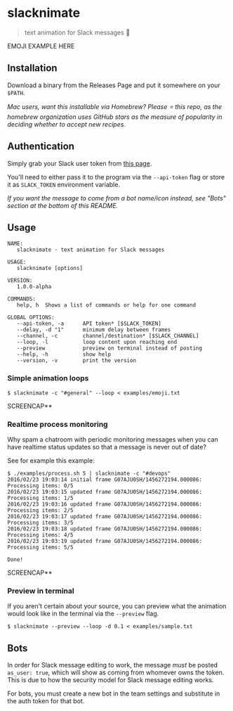 # slacknimate
> text animation for Slack messages :dancers:

EMOJI EXAMPLE HERE

## Installation
Download a binary from the Releases Page and put it somewhere on your `$PATH`.

_Mac users, want this installable via Homebrew? Please :star: this repo, as the
homebrew organization uses GitHub stars as the measure of popularity in deciding
whether to accept new recipes._

## Authentication
Simply grab your Slack user token from [this page][1].

You'll need to either pass it to the program via the `--api-token` flag or store
it as `SLACK_TOKEN` environment variable.

_If you want the message to come from a bot name/icon instead, see "Bots"
section at the bottom of this README._

[1]: https://api.slack.com/docs/oauth-test-tokens

## Usage

```
NAME:
   slacknimate - text animation for Slack messages

USAGE:
   slacknimate [options]

VERSION:
   1.0.0-alpha

COMMANDS:
   help, h	Shows a list of commands or help for one command

GLOBAL OPTIONS:
   --api-token, -a      API token* [$SLACK_TOKEN]
   --delay, -d "1"      minimum delay between frames
   --channel, -c        channel/destination* [$SLACK_CHANNEL]
   --loop, -l           loop content upon reaching end
   --preview            preview on terminal instead of posting
   --help, -h           show help
   --version, -v        print the version
```

### Simple animation loops

    $ slacknimate -c "#general" --loop < examples/emoji.txt

SCREENCAP**

### Realtime process monitoring
Why spam a chatroom with periodic monitoring messages when you can have realtime
status updates so that a message is never out of date?

See for example this example:

```
$ ./examples/process.sh 5 | slacknimate -c "#devops"
2016/02/23 19:03:14 initial frame G07AJU0SH/1456272194.000086: Processing items: 0/5
2016/02/23 19:03:15 updated frame G07AJU0SH/1456272194.000086: Processing items: 1/5
2016/02/23 19:03:16 updated frame G07AJU0SH/1456272194.000086: Processing items: 2/5
2016/02/23 19:03:17 updated frame G07AJU0SH/1456272194.000086: Processing items: 3/5
2016/02/23 19:03:18 updated frame G07AJU0SH/1456272194.000086: Processing items: 4/5
2016/02/23 19:03:19 updated frame G07AJU0SH/1456272194.000086: Processing items: 5/5

Done!
```

SCREENCAP**

### Preview in terminal
If you aren't certain about your source, you can preview what the animation
would look like in the terminal via the `--preview` flag.

    $ slacknimate --preview --loop -d 0.1 < examples/sample.txt


## Bots
In order for Slack message editing to work, the message _must_ be posted
`as_user: true`, which will show as coming from whomever owns the token. This
is due to how the security model for Slack message editing works.

For bots, you must create a new bot in the team settings and substitute in the
auth token for that bot.
